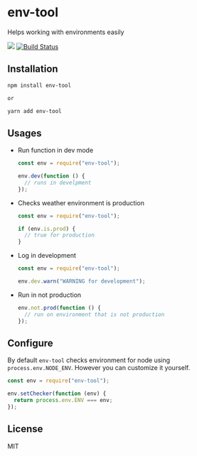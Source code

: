 # env-tool

Helps working with environments easily

[![](https://img.shields.io/npm/v/env-tool.svg)](https://www.npmjs.com/package/env-tool)
[![Build Status](https://travis-ci.com/doniyor2109/env-tools.svg?branch=master)](https://travis-ci.com/doniyor2109/env-tools)


## Installation

```bash
npm install env-tool

or

yarn add env-tool
```

## Usages

- Run function in dev mode
    
    ```js
    const env = require("env-tool");
    
    env.dev(function () {
      // runs in develpment
    });
    
    ```

- Checks weather environment is production
    
    ```js
    const env = require("env-tool");
    
    if (env.is.prod) {
      // true for production
    }
    ```

- Log in development
    
    ```js
    const env = require("env-tool");
    
    env.dev.warn("WARNING for development");
    ```

- Run in not production

    ```js
    env.not.prod(function () {
      // run on environment that is not production
    });
    ```


## Configure

By default `env-tool` checks environment for node using `process.env.NODE_ENV`. However you can customize it yourself.

```js
const env = require("env-tool");

env.setChecker(function (env) {
  return process.env.ENV === env;
});
```

## License

MIT